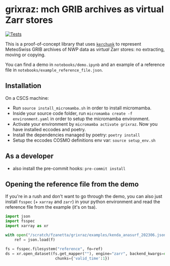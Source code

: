 # grixraz: mch GRIB archives as virtual Zarr stores
[![Tests](https://github.com/MeteoSwiss/grixraz/actions/workflows/run_tests.yaml/badge.svg)](https://github.com/MeteoSwiss/grixraz/actions/workflows/run_tests.yaml)
<!-- Pytest Coverage Comment:Begin -->
<!-- Pytest Coverage Comment:End -->

This is a proof-of-concept library that uses
[`kerchunk`](https://fsspec.github.io/kerchunk/) to represent MeteoSwiss GRIB archives
of NWP data as _virtual_ Zarr stores: no extracting, moving or copying.

You can find a demo in `notebooks/demo.ipynb` and an example of a reference file in `notebooks/example_reference_file.json`.

## Installation
On a CSCS machine:
- Run `source install_micromamba.sh` in order to install micromamba.
- Inside your source code folder, run `micromamba create -f environment.yaml` in order to setup the micromamba environment.
- Activate your environment by `micromamba activate grixraz`. Now you have installed eccodes and poetry.
- Install the dependencies managed by poetry: `poetry install`
- Setup the eccodes COSMO definitions env var: `source setup_env.sh`

## As a developer
- also install the pre-commit hooks:
```pre-commit install```

## Opening the reference file from the demo
If you're in a rush and don't want to go through the demo, you can also just install `fsspec` (+ `xarray` and `zarr`) in your python environment and read the reference file from the example (it's on tsa).
```python
import json
import fsspec
import xarray as xr

with open("/scratch/fzanetta/grixraz/examples/kenda_anasurf_202306.json", "r") as f:
    ref = json.load(f)

fs = fsspec.filesystem("reference", fo=ref)
ds = xr.open_dataset(fs.get_mapper(""), engine="zarr", backend_kwargs=dict(consolidated=False),
                      chunks={'valid_time':1})
```